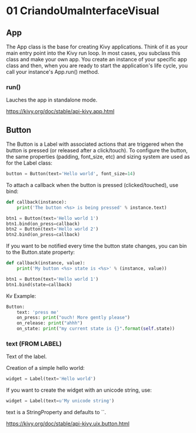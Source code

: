 # 01 CriandoUmaInterfaceVisual

## App

The App class is the base for creating Kivy applications. Think of it as your main entry point into the Kivy run loop. In most cases, you subclass this class and make your own app. You create an instance of your specific app class and then, when you are ready to start the application's life cycle, you call your instance's App.run() method.

### run()

Lauches the app in standalone mode.

https://kivy.org/doc/stable/api-kivy.app.html

## Button

The Button is a Label with associated actions that are triggered when the button is pressed (or released after a click/touch). To configure the button, the same properties (padding, font_size, etc) and sizing system are used as for the Label class:

```python
button = Button(text='Hello world', font_size=14)
```

To attach a callback when the button is pressed (clicked/touched), use bind:

```python
def callback(instance):
	print('The button <%s> is being pressed' % instance.text)

btn1 = Button(text='Hello world 1')
btn1.bind(on_press=callback)
btn2 = Button(text='Hello world 2')
btn2.bind(on_press=callback)
```

If you want to be notified every time the button state changes, you can bin to the Button.state property:

```python
def callback(instance, value):
	print('My button <%s> state is <%s>' % (instance, value))

btn1 = Button(text='Hello world 1')
btn1.bind(state=callback)
```

Kv Example:

```python
Button:
	text: 'press me'
	on_press: print("ouch! More gently please")
	on_release: print("ahhh")
	on_state: print("my current state is {}".format(self.state))
```

### text (FROM LABEL)

Text of the label.

Creation of a simple hello world:

```python
widget = Label(text='Hello world')
```

If you want to create the widget with an unicode string, use:

```python
widget = Label(text=u'My unicode string')
```

text is a StringProperty and defaults to `´.

https://kivy.org/doc/stable/api-kivy.uix.button.html
